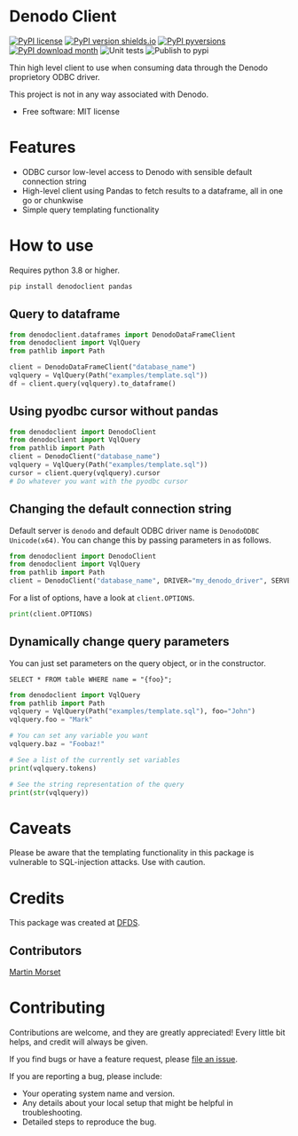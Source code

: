 # Denodo Client

[![PyPI license](https://img.shields.io/pypi/l/denodoclient.svg)](https://pypi.python.org/pypi/denodoclient/)
[![PyPI version shields.io](https://img.shields.io/pypi/v/denodoclient.svg)](https://pypi.python.org/pypi/denodoclient/)
[![PyPI pyversions](https://img.shields.io/pypi/pyversions/denodoclient.svg)](https://pypi.python.org/pypi/denodoclient/)
[![PyPI download month](https://img.shields.io/pypi/dm/denodoclient.svg)](https://pypi.python.org/pypi/denodoclient/)
![Unit tests](https://github.com/dfds-data/denodoclient/actions/workflows/python-package.yml/badge.svg)
![Publish to pypi](https://github.com/dfds-data/denodoclient/actions/workflows/python-publish.yml/badge.svg)

Thin high level client to use when consuming data through the Denodo proprietory ODBC driver.

This project is not in any way associated with Denodo.

- Free software: MIT license

# Features

- ODBC cursor low-level access to Denodo with sensible default connection string
- High-level client using Pandas to fetch results to a dataframe, all in one go or chunkwise
- Simple query templating functionality

# How to use

Requires python 3.8 or higher.

```bash
pip install denodoclient pandas
```

## Query to dataframe

```python
from denodoclient.dataframes import DenodoDataFrameClient
from denodoclient import VqlQuery
from pathlib import Path

client = DenodoDataFrameClient("database_name")
vqlquery = VqlQuery(Path("examples/template.sql"))
df = client.query(vqlquery).to_dataframe()
```

## Using pyodbc cursor without pandas

```python
from denodoclient import DenodoClient
from denodoclient import VqlQuery
from pathlib import Path
client = DenodoClient("database_name")
vqlquery = VqlQuery(Path("examples/template.sql"))
cursor = client.query(vqlquery).cursor
# Do whatever you want with the pyodbc cursor
```

## Changing the default connection string

Default server is `denodo` and default ODBC driver name is `DenodoODBC Unicode(x64)`. You can change
this by passing parameters in as follows.

```python
from denodoclient import DenodoClient
from denodoclient import VqlQuery
from pathlib import Path
client = DenodoClient("database_name", DRIVER="my_denodo_driver", SERVER="denodo-uat")
```

For a list of options, have a look at `client.OPTIONS`.

```python
print(client.OPTIONS)
```

## Dynamically change query parameters

You can just set parameters on the query object, or in the constructor.

```
SELECT * FROM table WHERE name = "{foo}";
```

```python
from denodoclient import VqlQuery
from pathlib import Path
vqlquery = VqlQuery(Path("examples/template.sql"), foo="John")
vqlquery.foo = "Mark"

# You can set any variable you want
vqlquery.baz = "Foobaz!"

# See a list of the currently set variables
print(vqlquery.tokens)

# See the string representation of the query
print(str(vqlquery))
```

# Caveats

Please be aware that the templating functionality in this package is vulnerable to SQL-injection
attacks. Use with caution.

# Credits

This package was created at [DFDS](https://www.dfds.com/).

## Contributors

[Martin Morset](https://github.com/dingobar/)

# Contributing

Contributions are welcome, and they are greatly appreciated! Every little bit helps, and credit will
always be given.

If you find bugs or have a feature request, please
[file an issue](https://github.com/dfds-data/denodoclient/issues).

If you are reporting a bug, please include:

- Your operating system name and version.
- Any details about your local setup that might be helpful in troubleshooting.
- Detailed steps to reproduce the bug.
